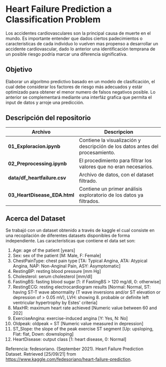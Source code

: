 # Heart Failure Prediction a Classification Problem

Los accidentes cardiovasculares son la principal causa de muerte en el mundo. Es importante entender que dados ciertos padecimientos o caracteristicas de cada individuo lo vuelven mas propenso a desarrollar un accidente cardiovascular, dado lo anterior una identificación temprana de un posible riesgo podría marcar una diferencia significatíva.

## Objetivo 
Elaborar un algoritmo predictivo basado en un modelo de clasificación, el cual debe considerar los factores de riesgo más adecuados y estár optimizado para obtener el menor numero de falsos negativos posible. Lo anterior se complementará mediante una interfáz grafica que permita el input de datos y arroje una predicción.

## Descripción del repositorio
| Archivo | Descripcion |
| ------ | ----------- |
|**01_Exploracion.ipynb**| Contiene la visualización y descripción de los datos antes del procesamiento.|
|**02_Preprocessing.ipynb**| El procedimiento para filtrar los valores que no eran necesarios.|
|**data/df_heartfailure.csv**| Archivo de datos, con el dataset filtrado.|
|**03_HeartDisease_EDA.html** | Contiene un primer análisis exploratorio de los datos ya filtrados.|

## Acerca del Dataset
Se trabajó con un dataset obtenido a través de kaggle el cual consiste en una recopilación de diferentes datasets disponibles de forma independiente. Las características que contiene el data set son:

1. Age: age of the patient [years]
2. Sex: sex of the patient [M: Male, F: Female]
3. ChestPainType: chest pain type [TA: Typical Angina, ATA: Atypical Angina, NAP: Non-Anginal Pain, ASY: Asymptomatic]
4. RestingBP: resting blood pressure [mm Hg]
5. Cholesterol: serum cholesterol [mm/dl]
6. FastingBS: fasting blood sugar [1: if FastingBS > 120 mg/dl, 0: otherwise]
7. RestingECG: resting electrocardiogram results [Normal: Normal, ST: having ST-T wave abnormality (T wave inversions and/or ST elevation or depression of > 0.05 mV), LVH: showing 8. probable or definite left ventricular hypertrophy by Estes' criteria]
9. MaxHR: maximum heart rate achieved [Numeric value between 60 and 202]
10. ExerciseAngina: exercise-induced angina [Y: Yes, N: No]
11. Oldpeak: oldpeak = ST [Numeric value measured in depression]
12. ST_Slope: the slope of the peak exercise ST segment [Up: upsloping, Flat: flat, Down: downsloping]
13. HeartDisease: output class [1: heart disease, 0: Normal]


Referencia: fedesoriano. (September 2021). Heart Failure Prediction Dataset.
Retrieved [25/09/21] from https://www.kaggle.com/fedesoriano/heart-failure-prediction.
